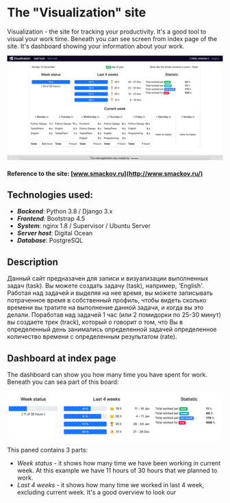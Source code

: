 # The "Visualization" site

Visualization - the site for tracking your productivity. It's a good tool to visual your work time.
Beneath you can see screen from index page of the site. It's dashboard showing your information about your work.

![Index page](./readme_assets/index_page.png)

#### Reference to the site: [www.smackov.ru](http://www.smackov.ru/)
## Technologies used:

* ___Backend___: Python 3.8 / Django 3.x
* ___Frontend___: Bootstrap 4.5
* ___System___: nginx 1.8 / Supervisor / Ubuntu Server
* ___Server host___: Digital Ocean
* ___Database___: PostgreSQL

## Description

Данный сайт предназачен для записи и визуализации выполненных задач (task). Вы можете создать задачу (task), например, 'English'. Работая над задачей и выделяя на нее время, вы можете записывать потраченное время в собственный профиль, чтобы видеть сколько времени вы тратите на выполнение данной задачи, и когда вы это делали. Поработав над задачей 1 час (или 2 помидорки по 25-30 минут) вы создаете трек (track), который о говорит о том, что Вы в определенный день занимались определенной задачей определенное количество времени с определенным результатом (rate).

## Dashboard at index page

The dashboard can show you how many time you have spent for work. Beneath you can sea part of this board:

![Statistic on the dashboard](./readme_assets/dashboard_statistic.png)

This paned contains 3 parts:
* _Week status_ - it shows how many time we have been working in current week. At this example we have 11 hours of 30 hours that we planned to work.
* _Last 4 weeks_ - it shows how many time we worked in last 4 week, excluding current week. It's a good overview to look our
